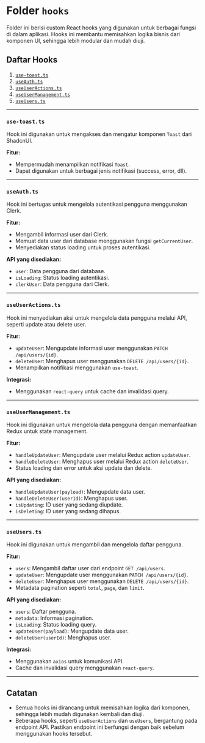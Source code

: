 # Folder `hooks`

Folder ini berisi custom React hooks yang digunakan untuk berbagai fungsi di dalam aplikasi. Hooks ini membantu memisahkan logika bisnis dari komponen UI, sehingga lebih modular dan mudah diuji.

## Daftar Hooks

1. [`use-toast.ts`](#use-toastts)
2. [`useAuth.ts`](#useauthts)
3. [`useUserActions.ts`](#useuseractionsts)
4. [`useUserManagement.ts`](#useusermanagementts)
5. [`useUsers.ts`](#useusersts)

---

### `use-toast.ts`

Hook ini digunakan untuk mengakses dan mengatur komponen `Toast` dari ShadcnUI.

**Fitur:**

- Mempermudah menampilkan notifikasi `Toast`.
- Dapat digunakan untuk berbagai jenis notifikasi (success, error, dll).

---

### `useAuth.ts`

Hook ini bertugas untuk mengelola autentikasi pengguna menggunakan Clerk.

**Fitur:**

- Mengambil informasi user dari Clerk.
- Memuat data user dari database menggunakan fungsi `getCurrentUser`.
- Menyediakan status loading untuk proses autentikasi.

**API yang disediakan:**

- `user`: Data pengguna dari database.
- `isLoading`: Status loading autentikasi.
- `clerkUser`: Data pengguna dari Clerk.

---

### `useUserActions.ts`

Hook ini menyediakan aksi untuk mengelola data pengguna melalui API, seperti update atau delete user.

**Fitur:**

- `updateUser`: Mengupdate informasi user menggunakan `PATCH /api/users/{id}`.
- `deleteUser`: Menghapus user menggunakan `DELETE /api/users/{id}`.
- Menampilkan notifikasi menggunakan `use-toast`.

**Integrasi:**

- Menggunakan `react-query` untuk cache dan invalidasi query.

---

### `useUserManagement.ts`

Hook ini digunakan untuk mengelola data pengguna dengan memanfaatkan Redux untuk state management.

**Fitur:**

- `handleUpdateUser`: Mengupdate user melalui Redux action `updateUser`.
- `handleDeleteUser`: Menghapus user melalui Redux action `deleteUser`.
- Status loading dan error untuk aksi update dan delete.

**API yang disediakan:**

- `handleUpdateUser(payload)`: Mengupdate data user.
- `handleDeleteUser(userId)`: Menghapus user.
- `isUpdating`: ID user yang sedang diupdate.
- `isDeleting`: ID user yang sedang dihapus.

---

### `useUsers.ts`

Hook ini digunakan untuk mengambil dan mengelola daftar pengguna.

**Fitur:**

- `users`: Mengambil daftar user dari endpoint `GET /api/users`.
- `updateUser`: Mengupdate user menggunakan `PATCH /api/users/{id}`.
- `deleteUser`: Menghapus user menggunakan `DELETE /api/users/{id}`.
- Metadata pagination seperti `total`, `page`, dan `limit`.

**API yang disediakan:**

- `users`: Daftar pengguna.
- `metadata`: Informasi pagination.
- `isLoading`: Status loading query.
- `updateUser(payload)`: Mengupdate data user.
- `deleteUser(userId)`: Menghapus user.

**Integrasi:**

- Menggunakan `axios` untuk komunikasi API.
- Cache dan invalidasi query menggunakan `react-query`.

---

## Catatan

- Semua hooks ini dirancang untuk memisahkan logika dari komponen, sehingga lebih mudah digunakan kembali dan diuji.
- Beberapa hooks, seperti `useUserActions` dan `useUsers`, bergantung pada endpoint API. Pastikan endpoint ini berfungsi dengan baik sebelum menggunakan hooks tersebut.
